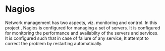 # Nagios
Network management has two aspects, viz. monitoring and control. In this project , Nagios is configured for managing a set of servers. It is configured for monitoring the performance and availabilty of the servers and services. It is configured such that in case of failure of any service, It attempt to correct the problem by restarting automatically.

